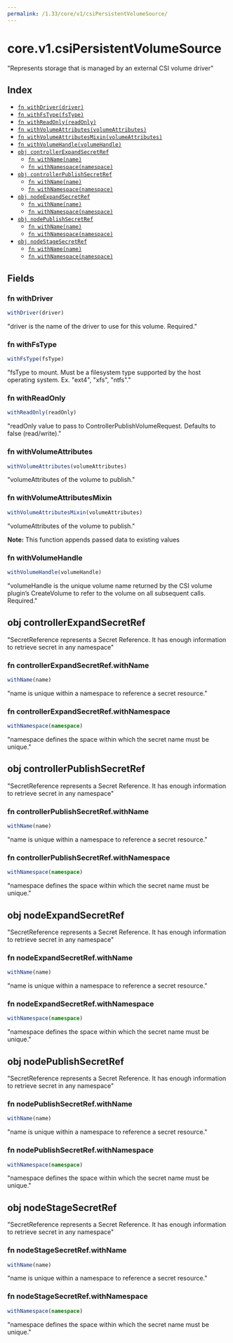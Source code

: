 ```yaml
---
permalink: /1.33/core/v1/csiPersistentVolumeSource/
---
```


# core.v1.csiPersistentVolumeSource

"Represents storage that is managed by an external CSI volume driver"

## Index

* [`fn withDriver(driver)`](#fn-withdriver)
* [`fn withFsType(fsType)`](#fn-withfstype)
* [`fn withReadOnly(readOnly)`](#fn-withreadonly)
* [`fn withVolumeAttributes(volumeAttributes)`](#fn-withvolumeattributes)
* [`fn withVolumeAttributesMixin(volumeAttributes)`](#fn-withvolumeattributesmixin)
* [`fn withVolumeHandle(volumeHandle)`](#fn-withvolumehandle)
* [`obj controllerExpandSecretRef`](#obj-controllerexpandsecretref)
  * [`fn withName(name)`](#fn-controllerexpandsecretrefwithname)
  * [`fn withNamespace(namespace)`](#fn-controllerexpandsecretrefwithnamespace)
* [`obj controllerPublishSecretRef`](#obj-controllerpublishsecretref)
  * [`fn withName(name)`](#fn-controllerpublishsecretrefwithname)
  * [`fn withNamespace(namespace)`](#fn-controllerpublishsecretrefwithnamespace)
* [`obj nodeExpandSecretRef`](#obj-nodeexpandsecretref)
  * [`fn withName(name)`](#fn-nodeexpandsecretrefwithname)
  * [`fn withNamespace(namespace)`](#fn-nodeexpandsecretrefwithnamespace)
* [`obj nodePublishSecretRef`](#obj-nodepublishsecretref)
  * [`fn withName(name)`](#fn-nodepublishsecretrefwithname)
  * [`fn withNamespace(namespace)`](#fn-nodepublishsecretrefwithnamespace)
* [`obj nodeStageSecretRef`](#obj-nodestagesecretref)
  * [`fn withName(name)`](#fn-nodestagesecretrefwithname)
  * [`fn withNamespace(namespace)`](#fn-nodestagesecretrefwithnamespace)

## Fields

### fn withDriver

```ts
withDriver(driver)
```

"driver is the name of the driver to use for this volume. Required."

### fn withFsType

```ts
withFsType(fsType)
```

"fsType to mount. Must be a filesystem type supported by the host operating system. Ex. \"ext4\", \"xfs\", \"ntfs\"."

### fn withReadOnly

```ts
withReadOnly(readOnly)
```

"readOnly value to pass to ControllerPublishVolumeRequest. Defaults to false (read/write)."

### fn withVolumeAttributes

```ts
withVolumeAttributes(volumeAttributes)
```

"volumeAttributes of the volume to publish."

### fn withVolumeAttributesMixin

```ts
withVolumeAttributesMixin(volumeAttributes)
```

"volumeAttributes of the volume to publish."

**Note:** This function appends passed data to existing values

### fn withVolumeHandle

```ts
withVolumeHandle(volumeHandle)
```

"volumeHandle is the unique volume name returned by the CSI volume plugin’s CreateVolume to refer to the volume on all subsequent calls. Required."

## obj controllerExpandSecretRef

"SecretReference represents a Secret Reference. It has enough information to retrieve secret in any namespace"

### fn controllerExpandSecretRef.withName

```ts
withName(name)
```

"name is unique within a namespace to reference a secret resource."

### fn controllerExpandSecretRef.withNamespace

```ts
withNamespace(namespace)
```

"namespace defines the space within which the secret name must be unique."

## obj controllerPublishSecretRef

"SecretReference represents a Secret Reference. It has enough information to retrieve secret in any namespace"

### fn controllerPublishSecretRef.withName

```ts
withName(name)
```

"name is unique within a namespace to reference a secret resource."

### fn controllerPublishSecretRef.withNamespace

```ts
withNamespace(namespace)
```

"namespace defines the space within which the secret name must be unique."

## obj nodeExpandSecretRef

"SecretReference represents a Secret Reference. It has enough information to retrieve secret in any namespace"

### fn nodeExpandSecretRef.withName

```ts
withName(name)
```

"name is unique within a namespace to reference a secret resource."

### fn nodeExpandSecretRef.withNamespace

```ts
withNamespace(namespace)
```

"namespace defines the space within which the secret name must be unique."

## obj nodePublishSecretRef

"SecretReference represents a Secret Reference. It has enough information to retrieve secret in any namespace"

### fn nodePublishSecretRef.withName

```ts
withName(name)
```

"name is unique within a namespace to reference a secret resource."

### fn nodePublishSecretRef.withNamespace

```ts
withNamespace(namespace)
```

"namespace defines the space within which the secret name must be unique."

## obj nodeStageSecretRef

"SecretReference represents a Secret Reference. It has enough information to retrieve secret in any namespace"

### fn nodeStageSecretRef.withName

```ts
withName(name)
```

"name is unique within a namespace to reference a secret resource."

### fn nodeStageSecretRef.withNamespace

```ts
withNamespace(namespace)
```

"namespace defines the space within which the secret name must be unique."